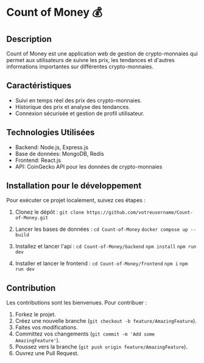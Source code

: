 # Count of Money 💰

## Description
Count of Money est une application web de gestion de crypto-monnaies qui permet aux utilisateurs de suivre les prix, les tendances et d'autres informations importantes sur différentes crypto-monnaies. 

## Caractéristiques
- Suivi en temps réel des prix des crypto-monnaies.
- Historique des prix et analyse des tendances.
- Connexion sécurisée et gestion de profil utilisateur.

## Technologies Utilisées
- Backend: Node.js, Express.js
- Base de données: MongoDB, Redis
- Frontend: React.js
- API: CoinGecko API pour les données de crypto-monnaies

## Installation pour le développement
Pour exécuter ce projet localement, suivez ces étapes :

1. Clonez le dépôt :
``git clone https://github.com/votreusername/Count-of-Money.git``

2. Lancer les bases de données :
``cd Count-of-Money``
``docker compose up --build``

3. Installez et lancer l'api :
``cd Count-of-Money/backend``
``npm install``
``npm run dev``

4. Installer et lancer le frontend :
``cd Count-of-Money/frontend``
``npm i``
``npm run dev``

## Contribution
Les contributions sont les bienvenues. Pour contribuer :
1. Forkez le projet.
2. Créez une nouvelle branche (`git checkout -b feature/AmazingFeature`).
3. Faites vos modifications.
4. Committez vos changements (`git commit -m 'Add some AmazingFeature'`).
5. Poussez vers la branche (`git push origin feature/AmazingFeature`).
6. Ouvrez une Pull Request.
